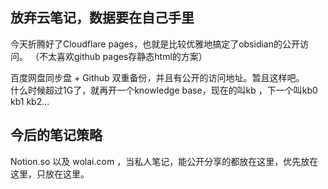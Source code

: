 ## 放弃云笔记，数据要在自己手里
今天折腾好了Cloudflare pages，也就是比较优雅地搞定了obsidian的公开访问。
（不太喜欢github pages存静态html的方案）

百度网盘同步盘 + Github 双重备份，并且有公开的访问地址。暂且这样吧。  
什么时候超过1G了，就再开一个knowledge base，现在的叫kb ，下一个叫kb0 kb1 kb2...  

## 今后的笔记策略
Notion.so 以及 wolai.com ，当私人笔记，能公开分享的都放在这里，优先放在这里，只放在这里。  